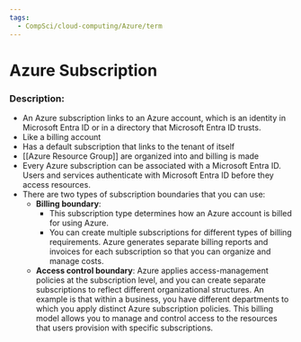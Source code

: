 ```yaml
---
tags:
  - CompSci/cloud-computing/Azure/term
---
```

# Azure Subscription
### Description:
- An Azure subscription links to an Azure account, which is an identity in Microsoft Entra ID or in a directory that Microsoft Entra ID trusts.
- Like a billing account
- Has a default subscription that links to the tenant of itself
- [[Azure Resource Group]] are organized into and billing is made
- Every Azure subscription can be associated with a Microsoft Entra ID. Users and services authenticate with Microsoft Entra ID before they access resources.
- There are two types of subscription boundaries that you can use:
	- **Billing boundary**: 
		- This subscription type determines how an Azure account is billed for using Azure. 
		- You can create multiple subscriptions for different types of billing requirements. Azure generates separate billing reports and invoices for each subscription so that you can organize and manage costs.
	- **Access control boundary**: Azure applies access-management policies at the subscription level, and you can create separate subscriptions to reflect different organizational structures. An example is that within a business, you have different departments to which you apply distinct Azure subscription policies. This billing model allows you to manage and control access to the resources that users provision with specific subscriptions.
### 